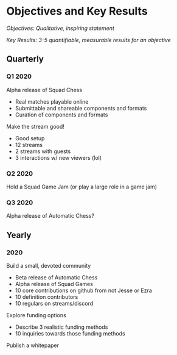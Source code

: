 # Objectives and Key Results
_Objectives: Qualitative, inspiring statement_

_Key Results: 3-5 quantifiable, measurable results for an objective_

## Quarterly
### Q1 2020
Alpha release of Squad Chess
- Real matches playable online
- Submittable and shareable components and formats
- Curation of components and formats

Make the stream good!
- Good setup
- 12 streams
- 2 streams with guests
- 3 interactions w/ new viewers (lol)

### Q2 2020
Hold a Squad Game Jam (or play a large role in a game jam)

### Q3 2020
Alpha release of Automatic Chess?

## Yearly
### 2020
Build a small, devoted community
- Beta release of Automatic Chess
- Alpha release of Squad Games
- 10 core contributions on github from not Jesse or Ezra
- 10 definition contributors
- 10 regulars on streams/discord

Explore funding options
- Describe 3 realistic funding methods
- 10 inquiries towards those funding methods

Publish a whitepaper
